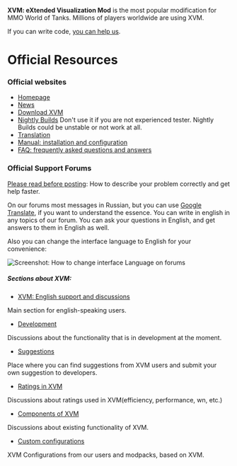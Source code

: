 **XVM: eXtended Visualization Mod** is the most popular modification for MMO World of Tanks.
Millions of players worldwide are using XVM.

If you can write code, [you can help us](https://confluence.atlassian.com/display/BITBUCKET/Work+with+pull+requests).

# Official Resources

### Official websites

* [Homepage](http://www.modxvm.com/)
* [News](http://www.modxvm.com/en/news/)
* [Download XVM](http://www.modxvm.com/en/download-xvm/)
* [Nightly Builds](http://nightly.modxvm.com/) Don't use it if you are not experienced tester. Nightly Builds could be unstable or not work at all.
* [Translation](http://www.koreanrandom.com/forum/topic/27394-/)
* [Manual: installation and configuration](http://www.modxvm.com/en/xvm-installation-and-settings/)
* [FAQ: frequently asked questions and answers](http://www.modxvm.com/en/faq/)

### Official Support Forums

[Please read before posting](http://www.koreanrandom.com/forum/topic/14300-please-read-before-posting-how-to-describe-your-problem-correctly-and-get-help-faster/): How to describe your problem correctly and get help faster.

On our forums most messages in Russian, but you can use [Google Translate](https://translate.google.com/), if you want to understand the essence.
You can write in english in any topics of our forum. You can ask your questions in English, and get answers to them in English as well.

Also you can change the interface language to English for your convenience:

![Screenshot: How to change interface Language on forums](http://www.modxvm.com/assets/additional/kr.cm_lang_menu.png)

##### Sections about XVM:

* [XVM: English support and discussions](http://www.koreanrandom.com/forum/forum/57-xvm-english-support-and-discussions/)

Main section for english-speaking users.

* [Development](http://www.koreanrandom.com/forum/forum/56-%D1%80%D0%B0%D0%B7%D1%80%D0%B0%D0%B1%D0%BE%D1%82%D0%BA%D0%B0-development/)

Discussions about the functionality that is in development at the moment.

* [Suggestions](http://www.koreanrandom.com/forum/forum/49-%D0%BF%D1%80%D0%B5%D0%B4%D0%BB%D0%BE%D0%B6%D0%B5%D0%BD%D0%B8%D1%8F-suggestions/)

Place where you can find suggestions from XVM users and submit your own suggestion to developers.

* [Ratings in XVM](http://www.koreanrandom.com/forum/forum/55-%D1%80%D0%B5%D0%B9%D1%82%D0%B8%D0%BD%D0%B3%D0%B8-%D0%B2-xvm-ratings-in-xvm/)

Discussions about ratings used in XVM(efficiency, performance, wn, etc.)

* [Components of XVM](http://www.koreanrandom.com/forum/forum/54-%D0%BA%D0%BE%D0%BC%D0%BF%D0%BE%D0%BD%D0%B5%D0%BD%D1%82%D1%8B-xvm-components-of-xvm/)

Discussions about existing functionality of XVM.

* [Custom configurations](http://www.koreanrandom.com/forum/forum/50-%D0%BA%D0%BE%D0%BD%D1%84%D0%B8%D0%B3%D1%83%D1%80%D0%B0%D1%86%D0%B8%D0%B8-xvm-custom-configurations/)

XVM Configurations from our users and modpacks, based on XVM.